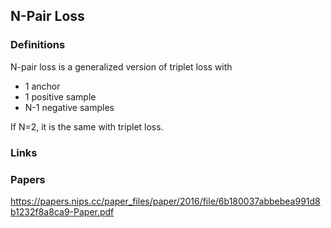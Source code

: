 ## N-Pair Loss

### Definitions

N-pair loss is a generalized version of triplet loss with
* 1 anchor
* 1 positive sample
* N-1 negative samples

If N=2, it is the same with triplet loss.

### Links

### Papers
https://papers.nips.cc/paper_files/paper/2016/file/6b180037abbebea991d8b1232f8a8ca9-Paper.pdf

